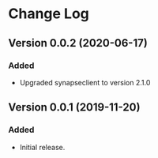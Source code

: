 # Change Log

## Version 0.0.2 (2020-06-17)
### Added
- Upgraded synapseclient to version 2.1.0


## Version 0.0.1 (2019-11-20)
### Added
- Initial release.
